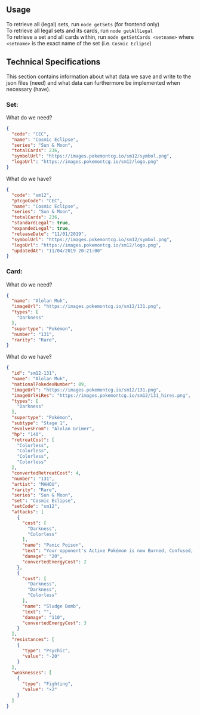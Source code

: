 ## Usage
To retrieve all (legal) sets, run `node getSets` (for frontend only)  
To retrieve all legal sets and its cards, run `node getAllLegal`  
To retrieve a set and all cards within, run `node getSetCards <setname>` where `<setname>` is the exact name of the set (i.e. `Cosmic Eclipse`)

## Technical Specifications
This section contains information about what data we save and write to the json files (need) and what data can furthermore be implemented when necessary (have).
### Set:
What do we need?
```json
{
  "code": "CEC",
  "name": "Cosmic Eclipse",
  "series": "Sun & Moon",
  "totalCards": 236,
  "symbolUrl": "https://images.pokemontcg.io/sm12/symbol.png",
  "logoUrl": "https://images.pokemontcg.io/sm12/logo.png"
}
```
What do we have?
```json
{
  "code": "sm12",
  "ptcgoCode": "CEC",
  "name": "Cosmic Eclipse",
  "series": "Sun & Moon",
  "totalCards": 236,
  "standardLegal": true,
  "expandedLegal": true,
  "releaseDate": "11/01/2019",
  "symbolUrl": "https://images.pokemontcg.io/sm12/symbol.png",
  "logoUrl": "https://images.pokemontcg.io/sm12/logo.png",
  "updatedAt": "11/04/2019 20:21:00"
}
```

### Card:
What do we need?
```json
{
  "name": "Alolan Muk",
  "imageUrl": "https://images.pokemontcg.io/sm12/131.png",
  "types": [
    "Darkness"
  ],
  "supertype": "Pokémon",
  "number": "131",
  "rarity": "Rare",
}
```
What do we have?
```json
{
  "id": "sm12-131",
  "name": "Alolan Muk",
  "nationalPokedexNumber": 89,
  "imageUrl": "https://images.pokemontcg.io/sm12/131.png",
  "imageUrlHiRes": "https://images.pokemontcg.io/sm12/131_hires.png",
  "types": [
    "Darkness"
  ],
  "supertype": "Pokémon",
  "subtype": "Stage 1",
  "evolvesFrom": "Alolan Grimer",
  "hp": "140",
  "retreatCost": [
    "Colorless",
    "Colorless",
    "Colorless",
    "Colorless"
  ],
  "convertedRetreatCost": 4,
  "number": "131",
  "artist": "MAHOU",
  "rarity": "Rare",
  "series": "Sun & Moon",
  "set": "Cosmic Eclipse",
  "setCode": "sm12",
  "attacks": [
    {
      "cost": [
        "Darkness",
        "Colorless"
      ],
      "name": "Panic Poison",
      "text": "Your opponent's Active Pokémon is now Burned, Confused, and Poisoned.",
      "damage": "20",
      "convertedEnergyCost": 2
    },
    {
      "cost": [
        "Darkness",
        "Darkness",
        "Colorless"
      ],
      "name": "Sludge Bomb",
      "text": "",
      "damage": "110",
      "convertedEnergyCost": 3
    }
  ],
  "resistances": [
    {
      "type": "Psychic",
      "value": "-20"
    }
  ],
  "weaknesses": [
    {
      "type": "Fighting",
      "value": "×2"
    }
  ]
}
```